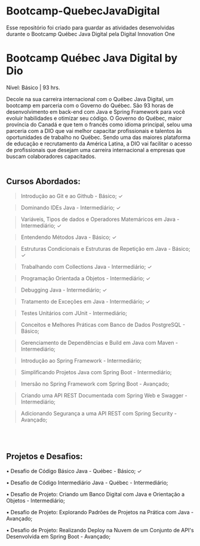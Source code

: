 # Bootcamp-QuebecJavaDigital

Esse repositório foi criado para guardar as atividades desenvolvidas durante o Bootcamp Québec Java Digital pela Digital Innovation One

# Bootcamp Québec Java Digital by Dio
Nível: Básico  |  93 hrs.

Decole na sua carreira internacional com o Québec Java Digital, um bootcamp em parceria com o Governo do Québec. São 93 horas de desenvolvimento em back-end com Java e Spring Framework para você evoluir habilidades e otimizar seu código. O Governo do Québec, maior província do Canadá e que tem o francês como idioma principal, selou uma parceria com a DIO que vai melhor capacitar profissionais e talentos às oportunidades de trabalho no Québec. Sendo uma das maiores plataforma de educação e recrutamento da América Latina, a DIO vai facilitar o acesso de profissionais que desejam uma carreira internacional a empresas que buscam colaboradores capacitados.
<br>
<br>
<h2>Cursos Abordados:</h2>

> Introdução ao Git e ao Github - Básico; ✓

> Dominando IDEs Java - Intermediário; ✓

> Variáveis, Tipos de dados e Operadores Matemáricos em Java - Intermediário; ✓

> Entendendo Métodos Java - Básico; ✓

> Estruturas Condicionais e Estruturas de Repetição em Java - Básico; ✓

> Trabalhando com Collections Java - Intermediário; ✓

> Programação Orientada a Objetos - Intermediário; ✓

> Debugging Java - Intermediário; ✓

> Tratamento de Exceções em Java - Intermediário; ✓

> Testes Unitários com JUnit - Intermediário;

> Conceitos e Melhores Práticas com Banco de Dados PostgreSQL - Básico;

> Gerenciamento de Dependências e Build em Java com Maven - Intermediário;

> Introdução ao Spring Framework - Intermediário;

> Simplificando Projetos Java com Spring Boot - Intermediário;

> Imersão no Spring Framework com Spring Boot - Avançado;

> Criando uma API REST Documentada com Spring Web e Swagger - Intermediário;

> Adicionando Segurança a uma API REST com Spring Security - Avançado;
<br>
<br>
<h2>Projetos e Desafios:</h2>

• Desafio de Código Básico Java - Québec - Básico; ✓

• Desafio de Código Intermediário Java - Québec - Intermediário; 

• Desafio de Projeto: Criando um Banco Digital com Java e Orientação a Objetos - Intermediário;

• Desafio de Projeto: Explorando Padrões de Projetos na Prática com Java - Avançado;

• Desafio de Projeto: Realizando Deploy na Nuvem de um Conjunto de API's Desenvolvida em Spring Boot - Avançado;
